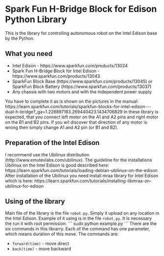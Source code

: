 <h1>Spark Fun H-Bridge Block for Edison Python Library</h1>

This is the library for controlling autonomous robot on the Intel Edison base by the Python.

<h2>What you need</h2>
<ul>
<li>Intel Edison - https://www.sparkfun.com/products/13024
<li>Spark Fun H-Bridge Block for Intel Edison - https://www.sparkfun.com/products/13043
<li>SparkFun Block Base (https://www.sparkfun.com/products/13045) or SparkFun Block Battery (https://www.sparkfun.com/products/13037)
<li>Any chassis with two motors and with the independent power supply
</ul>
You have to complete it as is shown on the pictures in the manual: https://learn.sparkfun.com/tutorials/sparkfun-blocks-for-intel-edison---dual-h-bridge?_ga=1.228897183.269440423.1434706829 
In these library is expected, that you connect left motor on the A1 and A2 pins and right motor on the B1 and B2 pins.
If you wil discover that direction of any motor is wrong then simply change A1 and A2 pin (or B1 and B2).

<h2>Preparation of the Intel Edison</h2>
I recommend use the Ubilinux distribution (http://www.emutexlabs.com/ubilinux). The guideline for the installations Ubilinux on the Intel Edison is good described here: https://learn.sparkfun.com/tutorials/loading-debian-ubilinux-on-the-edison
After installation of the Ubilinux you need install mraa library for Intel Edison which is here: https://learn.sparkfun.com/tutorials/installing-libmraa-on-ubilinux-for-edison

<h2>Using of the library</h2>
Main file of the library is the file <code>robot.py</code>. Simply it upload on any location in the Intel Edison. Example of it using is in the file <code>robot.py</code>. It is necessary the run it with root permission:
```
sudo python example.py
```
There are the six commands in this librarry. Each of the command has one parameter, which means duration of this move. The commands are:
<ul>
<li><code>forward(time)</code> - move direct
<li><code>back(time)</code> - move backward
</ul>


